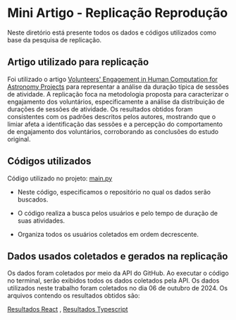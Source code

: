 # Mini Artigo - Replicação Reprodução

Neste diretório está presente todos os dados e códigos utilizados como base da pesquisa de replicação.

## Artigo utilizado para replicação

Foi utilizado o artigo [Volunteers' Engagement in Human Computation for Astronomy Projects](https://doi.org/10.1109/MCSE.2014.4) para representar a análise da duração típica de sessões de atividade. A replicação foca na metodologia proposta para caracterizar o engajamento dos voluntários, especificamente a análise da distribuição de durações de sessões de atividade. Os resultados obtidos foram consistentes com os padrões descritos pelos autores, mostrando que o limiar afeta a identificação das sessões e a percepção do comportamento de engajamento dos voluntários, corroborando as conclusões do estudo original.

## Códigos utilizados
Código utilizado no projeto: [main.py](main.py)

- Neste código, especificamos o repositório no qual os dados serão buscados.

- O código realiza a busca pelos usuários e pelo tempo de duração de suas atividades.

- Organiza todos os usuários coletados em ordem decrescente.

## Dados usados coletados e gerados na replicação

Os dados foram coletados por meio da API do GitHub. Ao executar o código no terminal, serão exibidos todos os dados coletados pela API. Os dados utilizados neste trabalho foram coletados no dia 06 de outubro de 2024. Os arquivos contendo os resultados obtidos são: 

[Resultados React](https://github.com/lucasrsnd/ReplicacaoReproducao/blob/main/React) , [Resultados Typescript](https://github.com/lucasrsnd/ReplicacaoReproducao/blob/main/Typescript)

